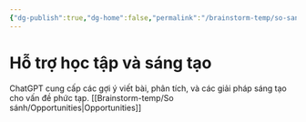 ```yaml
---
{"dg-publish":true,"dg-home":false,"permalink":"/brainstorm-temp/so-sanh/ho-tro-hoc-tap-va-sang-tao/","dgPassFrontmatter":true,"noteIcon":"","updated":"2025-01-13T22:12:59.532+07:00"}
---
```


# Hỗ trợ học tập và sáng tạo

ChatGPT cung cấp các gợi ý viết bài, phân tích, và các giải pháp sáng tạo cho vấn đề phức tạp.
[[Brainstorm-temp/So sánh/Opportunities\|Opportunities]]